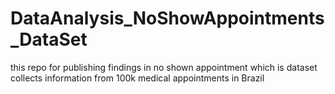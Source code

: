 # DataAnalysis_NoShowAppointments_DataSet
this repo for publishing findings in no shown appointment which is dataset collects information from 100k medical appointments in Brazil 
